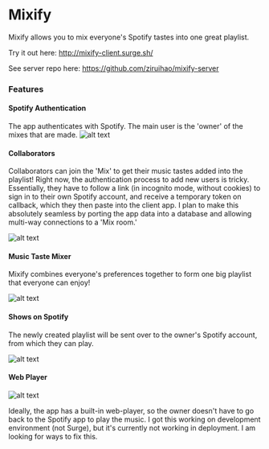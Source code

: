 # Mixify
Mixify allows you to mix everyone's Spotify tastes into one great playlist.

Try it out here: http://mixify-client.surge.sh/

See server repo here: https://github.com/ziruihao/mixify-server

### Features
#### Spotify Authentication

The app authenticates with Spotify. The main user is the 'owner' of the mixes that are made.
![alt text](https://github.com/ziruihao/mixify-client/blob/master/src/img/auth.png)

#### Collaborators

Collaborators can join the 'Mix' to get their music tastes added into the playlist! Right now, the authentication process to add new users is tricky. Essentially, they have to follow a link (in incognito mode, without cookies) to sign in to their own Spotify account, and receive a temporary token on callback, which they then paste into the client app. I plan to make this absolutely seamless by porting the app data into a database and allowing multi-way connections to a 'Mix room.'

![alt text](https://github.com/ziruihao/mixify-client/blob/master/src/img/collabs.png)

#### Music Taste Mixer

Mixify combines everyone's preferences together to form one big playlist that everyone can enjoy!

![alt text](https://github.com/ziruihao/mixify-client/blob/master/src/img/mixer.png)

#### Shows on Spotify

The newly created playlist will be sent over to the owner's Spotify account, from which they can play.

![alt text](https://github.com/ziruihao/mixify-client/blob/master/src/img/spotify.png)

#### Web Player

![alt text](https://github.com/ziruihao/mixify-client/blob/master/src/img/player2.png)

Ideally, the app has a built-in web-player, so the owner doesn't have to go back to the Spotify app to play the music. I got this working on development environment (not Surge), but it's currently not working in deployment. I am looking for ways to fix this.



